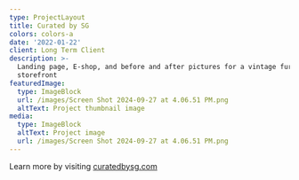 ```yaml
---
type: ProjectLayout
title: Curated by SG
colors: colors-a
date: '2022-01-22'
client: Long Term Client
description: >-
  Landing page, E-shop, and before and after pictures for a vintage furniture
  storefront
featuredImage:
  type: ImageBlock
  url: /images/Screen Shot 2024-09-27 at 4.06.51 PM.png
  altText: Project thumbnail image
media:
  type: ImageBlock
  altText: Project image
  url: /images/Screen Shot 2024-09-27 at 4.06.51 PM.png
---
```

Learn more by visiting [curatedbysg.com](https://curatedbysg.com/)
